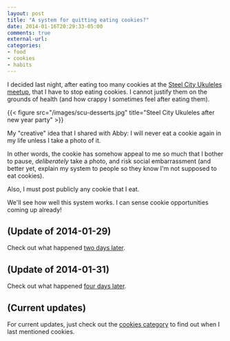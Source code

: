 ```yaml
---
layout: post
title: "A system for quitting eating cookies?"
date: 2014-01-16T20:29:33-05:00
comments: true
external-url: 
categories:
- food
- cookies
- habits
---
```

I decided last night, after eating too many cookies at the [Steel City Ukuleles meetup](http://www.meetup.com/Steel-City-Ukuleles/events/154668232/), that I have to stop eating cookies. I cannot justify them on the grounds of health (and how crappy I sometimes feel after eating them).

{{< figure src="/images/scu-desserts.jpg" title="Steel City Ukuleles after new year party" >}}

My "creative" idea that I shared with Abby: I will never eat a cookie again in my life unless I take a photo of it.

In other words, the cookie has somehow appeal to me so much that I bother to pause, *deliberately* take a photo, and risk social embarrassment (and better yet, explain my system to people so they know I'm not supposed to eat cookies).

Also, I must post publicly any cookie that I eat.

We'll see how well this system works. I can sense cookie opportunities coming up already!

## (Update of 2014-01-29)

Check out what happened [two days later](/blog/2014/01/29/my-no-cookie-rule-a-photo-update/).

## (Update of 2014-01-31)

Check out what happened [four days later](/blog/2014/01/31/first-time-in-my-life-not-eating-cookies-or-cake-at-a-party/).

## (Current updates)

For current updates, just check out the [cookies category](/blog/categories/cookies/) to find out when I last mentioned cookies.
